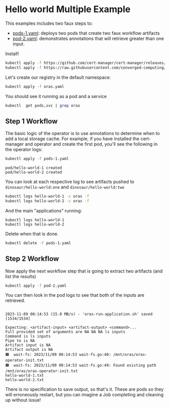 # Hello world Multiple Example

This examples includes two faux steps to:

- [pods-1.yaml](pods-1.yaml): deploys two pods that create two faux workflow artifacts
- [pod-2.yaml](pod-2.yaml): demonstrates annotations that will retrieve greater than one input.

Install!

```bash
kubectl apply -f https://github.com/cert-manager/cert-manager/releases/download/v1.13.1/cert-manager.yaml
kubectl apply -f https://raw.githubusercontent.com/converged-computing/oras-operator/main/examples/dist/oras-operator.yaml
```

Let's create our registry in the default namespace:

```bash
kubectl apply -f oras.yaml
```
You should see it running as a pod and a service

```bash
kubectl  get pods,svc | grep oras
```

## Step 1 Workflow

The basic logic of the operator is to use annotations to determine when to add a local storage cache.
For example, if you have installed the cert-manager and operator and create the first pod, you'll see the following
in the operator logs:

```bash
kubectl apply -f pods-1.yaml
```
```console
pod/hello-world-1 created
pod/hello-world-2 created
```

You can look at each respective log to see artifacts pushed to `dinosaur/hello-world:one` and `dinosaur/hello-world:two`

```bash
kubectl logs hello-world-1 -c oras -f
kubectl logs hello-world-2 -c oras -f
```

And the main "applications" running:

```
kubectl logs hello-world-1
kubectl logs hello-world-2
```

Delete when that is done.

```bash
kubectl delete -f pods-1.yaml
```

## Step 2 Workflow

Now apply the next workflow step that is going to extract two artifacts (and list the results)

```bash
kubectl apply -f pod-2.yaml
```

You can then look in the pod logs to see that both of the inputs are retrieved.

```console

2023-11-09 00:14:53 (15.0 MB/s) - 'oras-run-application.sh' saved [1534/1534]

Expecting: <artifact-input> <artifact-output> <command>...
Full provided set of arguments are NA NA NA ls inputs
Command is ls inputs
Pipe to is NA
Artifact input is NA
Artifact output is NA
🟧️  wait-fs: 2023/11/09 00:14:53 wait-fs.go:40: /mnt/oras/oras-operator-init.txt
🟧️  wait-fs: 2023/11/09 00:14:53 wait-fs.go:49: Found existing path /mnt/oras/oras-operator-init.txt
hello-world-1.txt
hello-world-2.txt
```

There is no specification to save output, so that's it. These are pods so they will erroneously restart, but you can
imagine a Job completing and cleaning up without issue!

